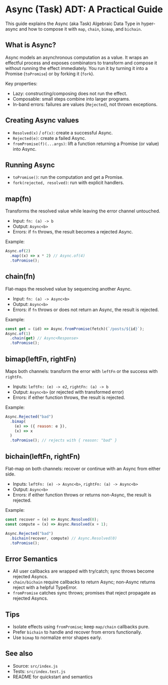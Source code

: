 # Async (Task) ADT: A Practical Guide

This guide explains the Async (aka Task) Algebraic Data Type in hyper-async and how to compose it with `map`, `chain`, `bimap`, and `bichain`.

## What is Async?

Async models an asynchronous computation as a value. It wraps an effectful process and exposes combinators to transform and compose it without running the effect immediately. You run it by turning it into a Promise (`toPromise`) or by forking it (`fork`).

Key properties:

- Lazy: constructing/composing does not run the effect.
- Composable: small steps combine into larger programs.
- In-band errors: failures are values (`Rejected`), not thrown exceptions.

## Creating Async values

- `Resolved(x)` / `of(x)`: create a successful Async.
- `Rejected(e)`: create a failed Async.
- `fromPromise(f)(...args)`: lift a function returning a Promise (or value) into Async.

## Running Async

- `toPromise()`: run the computation and get a Promise.
- `fork(rejected, resolved)`: run with explicit handlers.

## map(fn)

Transforms the resolved value while leaving the error channel untouched.

- Input: `fn: (a) -> b`
- Output: `Async<b>`
- Errors: if `fn` throws, the result becomes a rejected Async.

Example:

```js
Async.of(2)
  .map((x) => x * 2) // Async.of(4)
  .toPromise();
```

## chain(fn)

Flat-maps the resolved value by sequencing another Async.

- Input: `fn: (a) -> Async<b>`
- Output: `Async<b>`
- Errors: if `fn` throws or does not return an Async, the result is rejected.

Example:

```js
const get = (id) => Async.fromPromise(fetch)(`/posts/${id}`);
Async.of(1)
  .chain(get) // Async<Response>
  .toPromise();
```

## bimap(leftFn, rightFn)

Maps both channels: transform the error with `leftFn` or the success with `rightFn`.

- Inputs: `leftFn: (e) -> e2`, `rightFn: (a) -> b`
- Output: `Async<b>` (or rejected with transformed error)
- Errors: if either function throws, the result is rejected.

Example:

```js
Async.Rejected("bad")
  .bimap(
    (e) => ({ reason: e }),
    (x) => x
  )
  .toPromise(); // rejects with { reason: "bad" }
```

## bichain(leftFn, rightFn)

Flat-map on both channels: recover or continue with an Async from either side.

- Inputs: `leftFn: (e) -> Async<b>`, `rightFn: (a) -> Async<b>`
- Output: `Async<b>`
- Errors: if either function throws or returns non-Async, the result is rejected.

Example:

```js
const recover = (e) => Async.Resolved(0);
const compute = (x) => Async.Resolved(x + 1);

Async.Rejected("bad")
  .bichain(recover, compute) // Async.Resolved(0)
  .toPromise();
```

## Error Semantics

- All user callbacks are wrapped with try/catch; sync throws become rejected Asyncs.
- `chain/bichain` require callbacks to return Async; non-Async returns reject with a helpful TypeError.
- `fromPromise` catches sync throws; promises that reject propagate as rejected Asyncs.

## Tips

- Isolate effects using `fromPromise`; keep `map/chain` callbacks pure.
- Prefer `bichain` to handle and recover from errors functionally.
- Use `bimap` to normalize error shapes early.

## See also

- Source: `src/index.js`
- Tests: `src/index.test.js`
- README for quickstart and semantics
